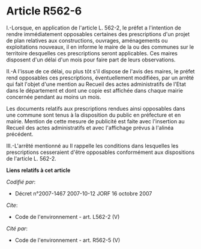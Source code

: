 # Article R562-6

I.-Lorsque, en application de l'article L. 562-2, le préfet a l'intention de rendre immédiatement opposables certaines des
prescriptions d'un projet de plan relatives aux constructions, ouvrages, aménagements ou exploitations nouveaux, il en
informe le maire de la ou des communes sur le territoire desquelles ces prescriptions seront applicables. Ces maires
disposent d'un délai d'un mois pour faire part de leurs observations. 

II.-A l'issue de ce délai, ou plus tôt s'il dispose de l'avis des maires, le préfet rend opposables ces prescriptions,
éventuellement modifiées, par un arrêté qui fait l'objet d'une mention au Recueil des actes administratifs de l'Etat dans le
département et dont une copie est affichée dans chaque mairie concernée pendant au moins un mois. 

Les documents relatifs aux prescriptions rendues ainsi opposables dans une commune sont tenus à la disposition du public en
préfecture et en mairie. Mention de cette mesure de publicité est faite avec l'insertion au Recueil des actes administratifs
et avec l'affichage prévus à l'alinéa précédent. 

III.-L'arrêté mentionné au II rappelle les conditions dans lesquelles les prescriptions cesseraient d'être opposables
conformément aux dispositions de l'article L. 562-2.

**Liens relatifs à cet article**

_Codifié par_:

  - Décret n°2007-1467 2007-10-12 JORF 16 octobre 2007

_Cite_:

  - Code de l'environnement - art. L562-2 (V)

_Cité par_:

  - Code de l'environnement - art. R562-5 (V)
